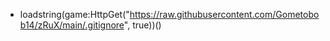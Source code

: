 - loadstring(game:HttpGet("https://raw.githubusercontent.com/Gometobob14/zRuX/main/.gitignore", true))()
